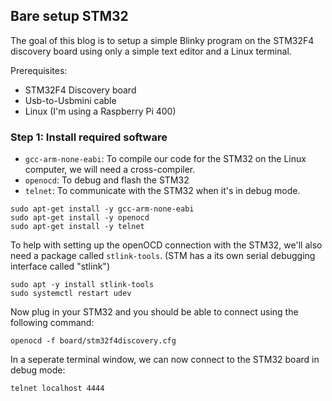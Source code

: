 ## Bare setup STM32
The goal of this blog is to setup a simple Blinky program on the STM32F4 discovery board using only a simple text editor and a Linux terminal.

Prerequisites:
- STM32F4 Discovery board
- Usb-to-Usbmini cable
- Linux (I'm using a Raspberry Pi 400)

### Step 1: Install required software

- `gcc-arm-none-eabi`: To compile our code for the STM32 on the Linux computer, we will need a cross-compiler.
- `openocd`: To debug and flash the STM32
- `telnet`: To communicate with the STM32 when it's in debug mode.

```
sudo apt-get install -y gcc-arm-none-eabi
sudo apt-get install -y openocd
sudo apt-get install -y telnet
```

To help with setting up the openOCD connection with the STM32, we'll also need a package called `stlink-tools`. (STM has a its own serial debugging interface called "stlink")

```
sudo apt -y install stlink-tools
sudo systemctl restart udev
```

Now plug in your STM32 and you should be able to connect using the following command:

```
openocd -f board/stm32f4discovery.cfg
```

In a seperate terminal window, we can now connect to the STM32 board in debug mode:

```
telnet localhost 4444
```



